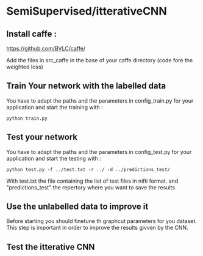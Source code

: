 # SemiSupervised/itterativeCNN

## Install caffe : 
 https://github.com/BVLC/caffe/
 
 Add the files in src_caffe in the base of your caffe directory (code fore the weighted loss)
 
 ## Train Your network with the labelled data
 
 You have to adapt the paths and the parameters in config_train.py for your application and start the training with :
 ```
 python train.py
 ```
 ## Test your network
  You have to adapt the paths and the parameters in config_test.py for your application and start the testing with :
  ```
  python test.py -f ../test.txt -r ../ -d ../predictions_test/ 
  ```
  
  With test.txt the file containing the list of test files in nifti format. and "predictions_test" the repertory where you want to save the results
 
 ## Use the unlabelled data to improve it
 Before starting you should finetune th graphcut parameters for you dataset. This step is important in order to improve the results givven by the CNN.
 
 
 
 ## Test the itterative CNN 
